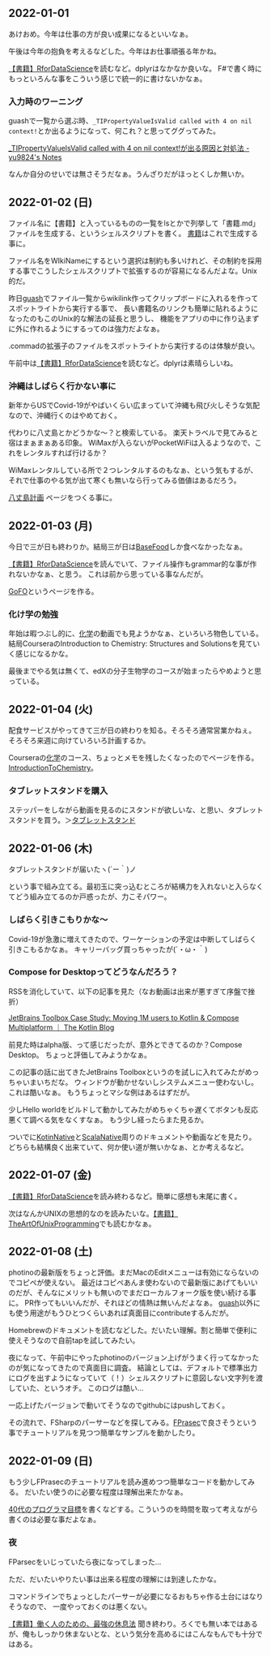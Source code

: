 ## 2022-01-01

あけおめ。今年は仕事の方が良い成果になるといいなぁ。

午後は今年の抱負を考えるなどした。今年はお仕事頑張る年かね。

[【書籍】RforDataScience](【書籍】RforDataScience.md)を読むなど。dplyrはなかなか良いな。
F#で書く時にもっといろんな事をこういう感じで統一的に書けないかなぁ。

### 入力時のワーニング

guashで一覧から選ぶ時、`_TIPropertyValueIsValid called with 4 on nil context!`とか出るようになって、何これ？と思ってググってみた。

[_TIPropertyValueIsValid called with 4 on nil context!が出る原因と対処法 - yu9824's Notes](https://note.yu9824.com/error/2021/08/28/matplotlib-warning-TIPropertyValueIsValid.html)

なんか自分のせいでは無さそうだなぁ。うんざりだがほっとくしか無いか。

## 2022-01-02 (日)

ファイル名に【書籍】と入っているものの一覧をlsとかで列挙して「書籍.md」ファイルを生成する、というシェルスクリプトを書く。
[書籍](書籍.md)はこれで生成する事に。

ファイル名をWIkiNameにするという選択は制約も多いけれど、その制約を採用する事でこうしたシェルスクリプトで拡張するのが容易になるんだよな。Unix的だ。

昨日[guash](guash.md)でファイル一覧からwikilink作ってクリップボードに入れるを作ってスポットライトから実行する事で、
長い書籍名のリンクも簡単に貼れるようになったのもこのUnix的な解法の延長と思うし、
機能をアプリの中に作り込まずに外に作れるようにするってのは強力だよなぁ。

.commadの拡張子のファイルをスポットライトから実行するのは体験が良い。

午前中は[【書籍】RforDataScience](【書籍】RforDataScience.md)を読むなど。dplyrは素晴らしいね。

### 沖縄はしばらく行かない事に

新年からUSでCovid-19がやばいくらい広まっていて沖縄も飛び火しそうな気配なので、沖縄行くのはやめておく。

代わりに八丈島とかどうかな〜？と検索している。
楽天トラベルで見てみると宿はまぁまぁある印象。
WiMaxが入らないがPocketWiFiは入るようなので、これをレンタルすれば行けるか？

WiMaxレンタルしている所で２つレンタルするのもなぁ、という気もするが、
それで仕事のやる気が出て寒くも無いなら行ってみる価値はあるだろう。

[八丈島計画](八丈島計画.md) ページをつくる事に。

## 2022-01-03 (月)

今日で三が日も終わりか。結局三が日は[BaseFood](BaseFood.md)しか食べなかったなぁ。

[【書籍】RforDataScience](【書籍】RforDataScience.md)を読んでいて、ファイル操作もgrammar的な事が作れないかなぁ、と思う。
これは前から思っている事なんだが。

[GoFO](GoFO.md)というページを作る。

### 化け学の勉強

年始は暇つぶし的に、[化学](化学.md)の動画でも見ようかなぁ、といろいろ物色している。
結局CourseraのIntroduction to Chemistry: Structures and Solutionsを見ていく感じになるかな。

最後までやる気は無くて、edXの分子生物学のコースが始まったらやめようと思っている。

## 2022-01-04 (火)

配食サービスがやってきて三が日の終わりを知る。そろそろ通常営業かねぇ。
そろそろ来週に向けていろいろ計画するか。

Courseraの[化学](化学.md)のコース、ちょっとメモを残したくなったのでページを作る。[IntroductionToChemistry](IntroductionToChemistry.md)。

### タブレットスタンドを購入

ステッパーをしながら動画を見るのにスタンドが欲しいな、と思い、タブレットスタンドを買う。＞[タブレットスタンド](タブレットスタンド.md)

## 2022-01-06 (木)

タブレットスタンドが届いたヽ(´ー｀)ノ

という事で組み立てる。最初玉に突っ込むところが結構力を入れないと入らなくてどう組み立てるのか戸惑ったが、力こそパワー。

### しばらく引きこもりかな〜

Covid-19が急激に増えてきたので、ワーケーションの予定は中断してしばらく引きこもるかなぁ。
キャリーバッグ買っちゃったが(´・ω・｀)

### Compose for Desktopってどうなんだろう？

RSSを消化していて、以下の記事を見た（なお動画は出来が悪すぎて序盤で挫折）

[JetBrains Toolbox Case Study: Moving 1M users to Kotlin & Compose Multiplatform ｜ The Kotlin Blog](https://blog.jetbrains.com/kotlin/2021/12/compose-multiplatform-toolbox-case-study/)

前見た時はalpha版、って感じだったが、意外とできてるのか？Compose Desktop。
ちょっと評価してみようかなぁ。

この記事の話に出てきたJetBrains Toolboxというのを試しに入れてみたがめっちゃいまいちだな。
ウィンドウが動かせないしシステムメニュー使わないし。これは酷いなぁ。
もうちょっとマシな例はあるはずだが。

少しHello worldをビルドして動かしてみたがめちゃくちゃ遅くてボタンも反応悪くて調べる気をなくすなぁ。
もう少し経ったらまた見るか。

ついでに[KotinNative](KotinNative.md)と[ScalaNative](ScalaNative.md)周りのドキュメントや動画などを見たり。
どちらも結構良く出来ていて、何か使い道が無いかなぁ、とか考えるなど。

## 2022-01-07 (金)

[【書籍】RforDataScience](【書籍】RforDataScience.md)を読み終わるなど。簡単に感想も末尾に書く。

次はなんかUNIXの思想的なのを読みたいな。[【書籍】TheArtOfUnixProgramming](【書籍】TheArtOfUnixProgramming.md)でも読むかなぁ。

## 2022-01-08 (土)

photinoの最新版をちょっと評価。まだMacのEditメニューは有効にならないのでコピペが使えない。
最近はコピペあんま使わないので最新版にあげてもいいのだが、そんなにメリットも無いのでまだローカルフォーク版を使い続ける事に。
PR作ってもいいんだが、それほどの情熱は無いんだよなぁ。
[guash](guash.md)以外にも使う用途がもうひとつくらいあれば真面目にcontributeするんだが。

Homebrewのドキュメントを読むなどした。だいたい理解。割と簡単で便利に使えそうなので自前tapを試してみたい。

夜になって、午前中にやったphotinoのバージョン上げがうまく行ってなかったのが気になってきたので真面目に調査。
結論としては、デフォルトで標準出力にログを出すようになっていて（！）シェルスクリプトに意図しない文字列を渡していた、というオチ。
このログは酷い…

一応上げたバージョンで動いてそうなのでgithubにはpushしておく。

その流れで、FSharpのパーサーなどを探してみる。[FPrasec](FPrasec.md)で良さそうという事でチュートリアルを見つつ簡単なサンプルを動かしたり。

## 2022-01-09 (日)

もう少しFPrasecのチュートリアルを読み進めつつ簡単なコードを動かしてみる。
だいたい使うのに必要な程度は理解出来たかなぁ。

[40代のプログラマ目標](40代のプログラマ目標.md)を書くなどする。こういうのを時間を取って考えながら書くのは必要な事だよなぁ。

### 夜

FParsecをいじっていたら夜になってしまった…

ただ、だいたいやりたい事は出来る程度の理解には到達したかな。

コマンドラインでちょっとしたパーサーが必要になるおもちゃ作る土台にはなりそうなので、
一度やっておくのは悪くない。

[【書籍】働く人のための、最強の休息法](【書籍】働く人のための、最強の休息法.md) 聞き終わり。ろくでも無い本ではあるが、俺もしっかり休まないとな、という気分を高めるにはこんなもんでも十分ではある。